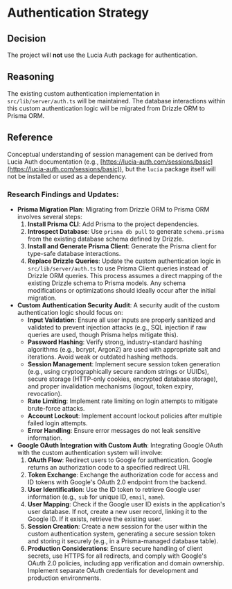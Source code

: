 # Authentication Strategy

## Decision

The project will **not** use the Lucia Auth package for authentication.

## Reasoning

The existing custom authentication implementation in `src/lib/server/auth.ts` will be maintained. The database interactions within this custom authentication logic will be migrated from Drizzle ORM to Prisma ORM.

## Reference

Conceptual understanding of session management can be derived from Lucia Auth documentation (e.g., [https://lucia-auth.com/sessions/basic](https://lucia-auth.com/sessions/basic)), but the `lucia` package itself will not be installed or used as a dependency.

### Research Findings and Updates:

- **Prisma Migration Plan**: Migrating from Drizzle ORM to Prisma ORM involves several steps:
  1. **Install Prisma CLI**: Add Prisma to the project dependencies.
  2. **Introspect Database**: Use `prisma db pull` to generate `schema.prisma` from the existing database schema defined by Drizzle.
  3. **Install and Generate Prisma Client**: Generate the Prisma client for type-safe database interactions.
  4. **Replace Drizzle Queries**: Update the custom authentication logic in `src/lib/server/auth.ts` to use Prisma Client queries instead of Drizzle ORM queries.
  This process assumes a direct mapping of the existing Drizzle schema to Prisma models. Any schema modifications or optimizations should ideally occur after the initial migration.
- **Custom Authentication Security Audit**: A security audit of the custom authentication logic should focus on:
  - **Input Validation**: Ensure all user inputs are properly sanitized and validated to prevent injection attacks (e.g., SQL injection if raw queries are used, though Prisma helps mitigate this).
  - **Password Hashing**: Verify strong, industry-standard hashing algorithms (e.g., bcrypt, Argon2) are used with appropriate salt and iterations. Avoid weak or outdated hashing methods.
  - **Session Management**: Implement secure session token generation (e.g., using cryptographically secure random strings or UUIDs), secure storage (HTTP-only cookies, encrypted database storage), and proper invalidation mechanisms (logout, token expiry, revocation).
  - **Rate Limiting**: Implement rate limiting on login attempts to mitigate brute-force attacks.
  - **Account Lockout**: Implement account lockout policies after multiple failed login attempts.
  - **Error Handling**: Ensure error messages do not leak sensitive information.
- **Google OAuth Integration with Custom Auth**: Integrating Google OAuth with the custom authentication system will involve:
  1. **OAuth Flow**: Redirect users to Google for authentication. Google returns an authorization code to a specified redirect URI.
  2. **Token Exchange**: Exchange the authorization code for access and ID tokens with Google's OAuth 2.0 endpoint from the backend.
  3. **User Identification**: Use the ID token to retrieve Google user information (e.g., `sub` for unique ID, `email`, `name`).
  4. **User Mapping**: Check if the Google user ID exists in the application's user database. If not, create a new user record, linking it to the Google ID. If it exists, retrieve the existing user.
  5. **Session Creation**: Create a new session for the user within the custom authentication system, generating a secure session token and storing it securely (e.g., in a Prisma-managed database table).
  6. **Production Considerations**: Ensure secure handling of client secrets, use HTTPS for all redirects, and comply with Google's OAuth 2.0 policies, including app verification and domain ownership. Implement separate OAuth credentials for development and production environments.
